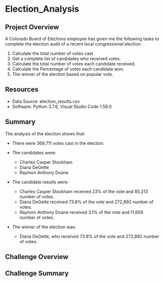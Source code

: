 # Election_Analysis

## Project Overview

A Colorado Board of Elections employee has given me the following tasks to complete the election audit of a recent
local congressional election.

1. Calculate the total number of votes cast.
2. Get a complete list of candidates who received votes.
3. Calculate the total number of votes each candidate received.
4. Calculate the Percentage of votes each candidate won.
5. The winner of the election based on popular vote.

## Resources

* Data Source: election_results.csv
* Software: Python 3.7.6, Visual Studio Code 1.56.0

## Summary

The analysis of the election shows that:

* There were 369,711 votes cast in the election.

* The candidates were:

  * Charles Casper Stockham
  * Diana DeGette
  * Raymon Anthony Doane

* The candidate results were:

  * Charles Casper Stockham received 23% of the vote and 85,213 number of votes.
  * Diana DeGette received 73.8% of the vote and 272,892 number of votes.
  * Raymon Anthony Doane received 3.1% of the vote and 11,606 number of votes.

* The winner of the election was:

  * Diana DeGette, who received 73.8% of the vote and 272,892 number of votes.

## Challenge Overview

## Challenge Summary

